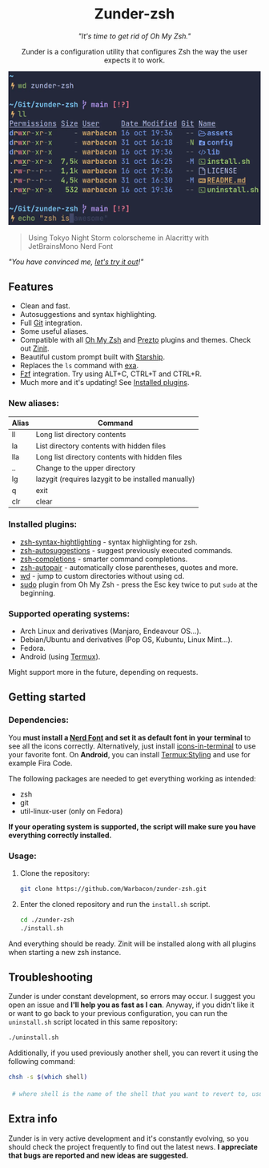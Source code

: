 <h1 align="center">Zunder-zsh</h1>

<div align="center"> 

*"It's time to get rid of Oh My Zsh."*

Zunder is a configuration utility that configures Zsh the way the user expects it to work.

![example](./assets/preview.webp)

</div>

> Using Tokyo Night Storm colorscheme in Alacritty with JetBrainsMono Nerd Font

*"You have convinced me, [let's try it out](https://github.com/Warbacon/zunder-zsh#getting-started)!"*

## Features
- Clean and fast.
- Autosuggestions and syntax highlighting. 
- Full [Git](https://git-scm.com/) integration.
- Some useful aliases.
- Compatible with all [Oh My Zsh](https://github.com/ohmyzsh/ohmyzsh) and [Prezto](https://github.com/sorin-ionescu/prezto)
plugins and themes. Check out [Zinit](https://github.com/zdharma-continuum/zinit).
- Beautiful custom prompt built with [Starship](https://starship.rs/).
- Replaces the `ls` command with [exa](https://github.com/ogham/exa).
- [Fzf](https://github.com/junegunn/fzf) integration. Try using ALT+C, CTRL+T and CTRL+R.
- Much more and it's updating! See [Installed plugins](https://github.com/Warbacon/zunder-zsh#installed-plugins).

### New aliases:
| Alias | Command                                              |
| ----- | ---------------------------------------------------- |
| ll    | Long list directory contents                         |
| la    | List directory contents with hidden files            |
| lla   | Long list directory contents with hidden files       |
| ..    | Change to the upper directory                        |
| lg    | lazygit (requires lazygit to be installed manually)  |
| q     | exit                                                 |
| clr   | clear                                                |


### Installed plugins:
- [zsh-syntax-hightlighting](https://github.com/zsh-users/zsh-syntax-highlighting) - syntax
highlighting for zsh.
- [zsh-autosuggestions](https://github.com/zsh-users/zsh-autosuggestions) - suggest previously
executed commands.
- [zsh-completions](https://github.com/zsh-users/zsh-completions) - smarter command completions.
- [zsh-autopair](https://github.com/hlissner/zsh-autopair) - automatically close parentheses,
quotes and more.
- [wd](https://github.com/mfaerevaag/wd) - jump to custom directories without using cd.
- [sudo](https://github.com/ohmyzsh/ohmyzsh/tree/master/plugins/sudo) plugin from Oh My Zsh -
press the Esc key twice to put `sudo` at the beginning.

### Supported operating systems:
- Arch Linux and derivatives (Manjaro, Endeavour OS...).
- Debian/Ubuntu and derivatives (Pop OS, Kubuntu, Linux Mint...).
- Fedora.
- Android (using [Termux](https://termux.com/)).

Might support more in the future, depending on requests.

## Getting started
### Dependencies:
You **must install a [Nerd Font](https://www.nerdfonts.com/font-downloads) and set it as default font in your terminal** to see all the icons correctly. 
Alternatively, just install [icons-in-terminal](https://github.com/sebastiencs/icons-in-terminal) to use your favorite font.
On **Android**, you can install [Termux:Styling](https://f-droid.org/es/packages/com.termux.styling) and use for example Fira Code.

The following packages are needed to get everything working as intended:
- zsh
- git
- util-linux-user (only on Fedora)

**If your operating system is supported, the script will make sure you have everything correctly installed.**
### Usage:
1. Clone the repository:
   
   ```sh
   git clone https://github.com/Warbacon/zunder-zsh.git
   ```

2. Enter the cloned repository and run the `install.sh` script.
   
   ```sh
   cd ./zunder-zsh
   ./install.sh
   ```

And everything should be ready. 
Zinit will be installed along with all plugins when starting a new zsh instance. 

## Troubleshooting
Zunder is under constant development, so errors may occur. I suggest you open an issue and **I'll help you as fast as I can**. 
Anyway, if you didn't like it or want to go back to your previous configuration, you can run the ``uninstall.sh`` script located in this same repository:

```bash
./uninstall.sh
```

Additionally, if you used previously another shell, you can revert it using the following command:
```bash
chsh -s $(which shell)

 # where shell is the name of the shell that you want to revert to, usually bash.
```

## Extra info
Zunder is in very active development and it's constantly evolving, so you should check the project frequently to find out the latest news.
**I appreciate that bugs are reported and new ideas are suggested.** 
